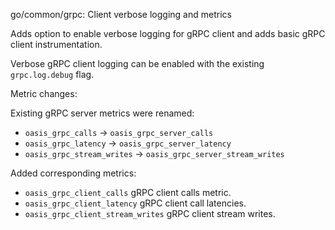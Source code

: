 go/common/grpc: Client verbose logging and metrics

Adds option to enable verbose logging for gRPC client and adds basic gRPC
client instrumentation.

Verbose gRPC client logging can be enabled with the existing `grpc.log.debug`
flag.

Metric changes:

Existing gRPC server metrics were renamed:

- `oasis_grpc_calls` -> `oasis_grpc_server_calls`
- `oasis_grpc_latency` -> `oasis_grpc_server_latency`
- `oasis_grpc_stream_writes` -> `oasis_grpc_server_stream_writes`

Added corresponding metrics:

- `oasis_grpc_client_calls` gRPC client calls metric.
- `oasis_grpc_client_latency` gRPC client call latencies.
- `oasis_grpc_client_stream_writes` gRPC client stream writes.
